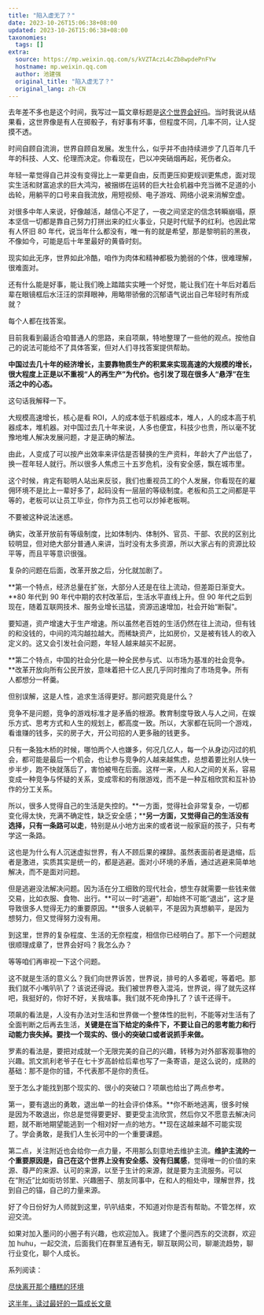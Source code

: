 ```yaml
---
title: "陷入虚无了？"
date: 2023-10-26T15:06:38+08:00
updated: 2023-10-26T15:06:38+08:00
taxonomies:
  tags: []
extra:
  source: https://mp.weixin.qq.com/s/kVZTAczL4cZb8wpdePnFYw
  hostname: mp.weixin.qq.com
  author: 池建强
  original_title: "陷入虚无了？"
  original_lang: zh-CN
---
```


去年差不多也是这个时间，我写过一篇文章标题是[这个世界会好吗](http://mp.weixin.qq.com/s?__biz=MjM5ODQ2MDIyMA==&mid=2650724185&idx=1&sn=d8ab9831a947a7744567800935250833&chksm=bec0190a89b7901c29b7bbd329af61c662a0f916a935d4e4a77a02f307767f48b704d9762c60&scene=21#wechat_redirect)。当时我说从结果看，这世界像是有人在掷骰子，有好事有坏事，但程度不同，几率不同，让人捉摸不透。

时间自顾自流淌，世界自顾自发展。发生什么，似乎并不由持续进步了几百年几千年的科技、人文、伦理而决定。你看现在，巴以冲突硝烟再起，死伤者众。

年轻一辈觉得自己并没有变得比上一辈更自由，反而更压抑更规训更焦虑，面对现实生活和财富追求的巨大鸿沟，被捆绑在运转的巨大社会机器中充当微不足道的小齿轮，用躺平的口号来自我流放，用短视频、电子游戏、网络小说来消解空虚。

对很多中年人来说，好像越活，越信心不足了，一夜之间坚定的信念转瞬崩塌，原本坚信一切都是靠自己努力打拼出来的红火事业，只是时代赋予的红利。也因此常有人怀旧 80 年代，说当年什么都没有，唯一有的就是希望，那是黎明前的黑夜，不像如今，可能是后十年里最好的黄昏时刻。

现实如此无序，世界如此冷酷，咱作为肉体和精神都极为脆弱的个体，很难理解，很难面对。

还有什么能是好事，能让我们晚上踏踏实实睡一个好觉，能让我们在十年后对着后辈在眼镜框后水汪汪的崇拜眼神，用略带骄傲的沉郁语气说出自己年轻时有所成就？

每个人都在找答案。

目前我看到最适合咱普通人的思路，来自项飙，特地整理了一些他的观点。按他自己的说法可能给不了具体答案，但对人们寻找答案提供帮助。

**中国过去几十年的经济增长，主要靠物质生产的积累来实现高速的大规模的增长，很大程度上正是以不重视“人的再生产”为代价。也引发了现在很多人“悬浮”在生活之中的心态。**

这句话我解释一下。

大规模高速增长，核心是看 ROI，人的成本低于机器成本，堆人，人的成本高于机器成本，堆机器。对中国过去几十年来说，人多也便宜，科技少也贵，所以毫不犹豫地堆人解决发展问题，才是正确的解法。

由此，人变成了可以按产出效率来评估是否替换的生产资料，年龄大了产出低了，换一茬年轻人就行。所以很多人焦虑三十五岁危机，没有安全感，飘在城市里。  

这个时候，肯定有聪明人站出来反驳，我们也重视员工的个人发展，你看现在的雇佣环境不是比上一辈好多了，起码没有一层层的等级制度。老板和员工之间都是平等的，老板可以让员工毕业，你作为员工也可以炒掉老板啊。

不要被这种说法迷惑。

确实，改革开放前有等级制度，比如体制内、体制外、官员、干部、农民的区别比较明显，但对绝大部分普通人来讲，当时没有太多资源，所以大家占有的资源比较平等，而且平等意识很强。

复杂的问题在后面，改革开放之后，分化就加剧了。

**第一个特点，经济总量在扩张，大部分人还是在往上流动，但差距日渐变大。**80 年代到 90 年代中期的农村改革后，生活水平直线上升。但 90 年代之后到现在，随着互联网技术、服务业增长迅猛，资源迅速增加，社会开始“断裂”。

要知道，资产增速大于生产增速。所以虽然老百姓的生活仍然在往上流动，但有钱的和没钱的，中间的鸿沟越拉越大。而稀缺资产，比如房价，又是被有钱人的收入定义的。这又会引发社会问题，年轻人越来越买不起房。

**第二个特点，中国的社会分化是一种全民参与式、以市场为基准的社会竞争。**改革开放向所有公民开放，意味着把十亿人民几乎同时推向了市场竞争。所有人都想分一杯羹。

但别误解，这是人性，追求生活得更好。那问题究竟是什么？

竞争不是问题，竞争的游戏标准才是矛盾的根源。教育制度导致人与人之间，在娱乐方式、思考方式和人生的规划上，都高度一致。所以，大家都在玩同一个游戏，看谁赚的钱多，买的房子大，开公司招的人更多融的钱更多。

只有一条独木桥的时候，哪怕两个人也嫌多，何况几亿人，每一个从身边闪过的机会，都可能是最后一个机会，也让参与竞争的人越来越焦虑，总想着要比别人快一步半步，跑不快就落后了，害怕被甩在后面。这样一来，人和人之间的关系，容易变成一种竞争与怀疑的关系，变成零和的有限游戏，而不是一种互相欣赏和互补协作的分工关系。

所以，很多人觉得自己的生活是失控的。**一方面，觉得社会非常复杂，一切都变化得太快，充满不确定性，缺乏安全感；****另一方面，又觉得自己的生活没有选择，只有一条路可以走**，特别是从小地方出来的或者说一般家庭的孩子，只有考学这一条路。

这也是为什么有人沉迷虚拟世界，有人不顾后果的裸辞。虽然表面前者是退缩，后者是激进，实质其实是统一的，都是逃避。面对小环境的矛盾，通过逃避来简单地解决，而不是面对问题。

但是逃避没法解决问题。因为活在分工细致的现代社会，想生存就需要一些钱来做交易，比如衣服、食物、出行。**可以一时“逃避”，却始终不可能“退出”，这才是导致很多人觉得无力的重要原因。**很多人说躺平，不是因为真想躺平，是因为想努力，但又觉得努力没有用。

到这里，世界的复杂程度、生活的无奈程度，相信你已经明白了。那下一个问题就很顺理成章了，世界会好吗？我怎么办？

等等咱们再审视一下这个问题。

这不就是生活的意义么？我们向世界诉苦，世界说，排号的人多着呢，等着吧。那我们就不小嘴叭叭了？该说还得说。我们被世界卷入混沌，世界说，得了就先这样吧，我挺好的，你好不好，关我啥事。我们就不死命挣扎了？该干还得干。

项飙的看法是，人没有办法对生活和世界做一个整体性的批判，不能等对生活有了全面判断之后再去生活，**关键是在当下给定的条件下，不要让自己的思考能力和行动能力丧失掉。要找一个现实的、很小的突破口或者说抓手来做。**

罗素的看法是，要把对成就一个无限完美的自己的兴趣，转移为对外部客观事物的兴趣。凯文凯利老爷子在七十岁高龄给后辈也写了一条寄语，是这么说的，成熟的基础：那不是你的错，不代表那不是你的责任。

至于怎么才能找到那个现实的、很小的突破口？项飙也给出了两点参考。

第一，要有退出的勇敢，退出单一的社会评价体系。**你不断地逃离，很多时候是因为不敢退出，你总是觉得要更好、要更受主流欣赏，然后你又不愿意去解决问题，就不断地期望能逃到一个相对好一点的地方。**现在这越来越不可能实现了。学会勇敢，是我们人生长河中的一个重要课题。

第二点，关注附近也会给你一点力量，不用那么刻意地去维护主流。**维护主流的一个重要原因是，自己在这个世界上没有安全感、没有归属感**，觉得唯一的价值的来源、尊严的来源、认可的来源，以至于生计的来源，就是要为主流服务。可以在“附近”比如街坊邻里、兴趣圈子、朋友同事中，在和人的相处中，理解世界，找到自己的锚，自己的力量来源。

好了今日份好为人师就到这里，叭叭结束，不知道对你是否有帮助。不管怎样，欢迎交流。

如果对加入墨问的小圈子有兴趣，也欢迎加入。我建了个墨问西东的交流群，欢迎加 huhu，一起交流，后面我们在群里互通有无，聊互联网公司，聊潮流趋势，聊行业变化，聊个人成长。  


系列阅读：  

[尽快离开那个糟糕的环境](http://mp.weixin.qq.com/s?__biz=MjM5ODQ2MDIyMA==&mid=2650727726&idx=1&sn=24531842e32edf4a09d350a0f0b393c4&chksm=bec02b7d89b7a26bb689d6b77e1717c16eaa09db2f5e5c6eccb6333019978648b4488340ff33&scene=21#wechat_redirect)  

[这半年，读过最好的一篇成长文章](http://mp.weixin.qq.com/s?__biz=MjM5ODQ2MDIyMA==&mid=2650727195&idx=1&sn=8e5ae1bd62d9a35fdafdbb85317c3d1d&chksm=bec02d4889b7a45e47e209415805306863060cffdd8c68dccb035fca20f3eac341abddf7bc6f&scene=21#wechat_redirect)
